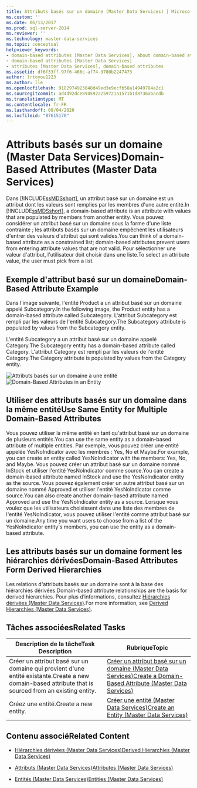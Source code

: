 ```yaml
---
title: Attributs basés sur un domaine (Master Data Services) | Microsoft Docs
ms.custom: ''
ms.date: 06/13/2017
ms.prod: sql-server-2014
ms.reviewer: ''
ms.technology: master-data-services
ms.topic: conceptual
helpviewer_keywords:
- domain-based attributes [Master Data Services], about domain-based attributes
- domain-based attributes [Master Data Services]
- attributes [Master Data Services], domain-based attributes
ms.assetid: df6f33ff-97f6-466c-af74-9780b2247473
author: lrtoyou1223
ms.author: lle
ms.openlocfilehash: 9182974923848d49ed3e9ecfb58a14949784a2c1
ms.sourcegitcommit: ad4d92dce894592a259721a1571b1d8736abacdb
ms.translationtype: MT
ms.contentlocale: fr-FR
ms.lasthandoff: 08/04/2020
ms.locfileid: "87615170"
---
```

# <a name="domain-based-attributes-master-data-services"></a><span data-ttu-id="f9492-102">Attributs basés sur un domaine (Master Data Services)</span><span class="sxs-lookup"><span data-stu-id="f9492-102">Domain-Based Attributes (Master Data Services)</span></span>
  <span data-ttu-id="f9492-103">Dans [!INCLUDE[ssMDSshort](../includes/ssmdsshort-md.md)], un attribut basé sur un domaine est un attribut dont les valeurs sont remplies par les membres d'une autre entité.</span><span class="sxs-lookup"><span data-stu-id="f9492-103">In [!INCLUDE[ssMDSshort](../includes/ssmdsshort-md.md)], a domain-based attribute is an attribute with values that are populated by members from another entity.</span></span> <span data-ttu-id="f9492-104">Vous pouvez considérer un attribut basé sur un domaine sous la forme d'une liste contrainte ; les attributs basés sur un domaine empêchent les utilisateurs d'entrer des valeurs d'attribut qui sont valides.</span><span class="sxs-lookup"><span data-stu-id="f9492-104">You can think of a domain-based attribute as a constrained list; domain-based attributes prevent users from entering attribute values that are not valid.</span></span> <span data-ttu-id="f9492-105">Pour sélectionner une valeur d'attribut, l'utilisateur doit choisir dans une liste.</span><span class="sxs-lookup"><span data-stu-id="f9492-105">To select an attribute value, the user must pick from a list.</span></span>

## <a name="domain-based-attribute-example"></a><span data-ttu-id="f9492-106">Exemple d'attribut basé sur un domaine</span><span class="sxs-lookup"><span data-stu-id="f9492-106">Domain-Based Attribute Example</span></span>
 <span data-ttu-id="f9492-107">Dans l'image suivante, l'entité Product a un attribut basé sur un domaine appelé Subcategory.</span><span class="sxs-lookup"><span data-stu-id="f9492-107">In the following image, the Product entity has a domain-based attribute called Subcategory.</span></span> <span data-ttu-id="f9492-108">L'attribut Subcategory est rempli par les valeurs de l'entité Subcategory.</span><span class="sxs-lookup"><span data-stu-id="f9492-108">The Subcategory attribute is populated by values from the Subcategory entity.</span></span>

 <span data-ttu-id="f9492-109">L'entité Subcategory a un attribut basé sur un domaine appelé Category.</span><span class="sxs-lookup"><span data-stu-id="f9492-109">The Subcategory entity has a domain-based attribute called Category.</span></span> <span data-ttu-id="f9492-110">L'attribut Category est rempli par les valeurs de l'entité Category.</span><span class="sxs-lookup"><span data-stu-id="f9492-110">The Category attribute is populated by values from the Category entity.</span></span>

 <span data-ttu-id="f9492-111">![Attributs basés sur un domaine à une entité](../../2014/master-data-services/media/mds-conc-domain-based-attribute-conceptual.gif "Attributs basés sur un domaine à une entité")</span><span class="sxs-lookup"><span data-stu-id="f9492-111">![Domain-Based Attributes in an Entity](../../2014/master-data-services/media/mds-conc-domain-based-attribute-conceptual.gif "Domain-Based Attributes in an Entity")</span></span>

## <a name="use-same-entity-for-multiple-domain-based-attributes"></a><span data-ttu-id="f9492-112">Utiliser des attributs basés sur un domaine dans la même entité</span><span class="sxs-lookup"><span data-stu-id="f9492-112">Use Same Entity for Multiple Domain-Based Attributes</span></span>
 <span data-ttu-id="f9492-113">Vous pouvez utiliser la même entité en tant qu'attribut basé sur un domaine de plusieurs entités.</span><span class="sxs-lookup"><span data-stu-id="f9492-113">You can use the same entity as a domain-based attribute of multiple entities.</span></span> <span data-ttu-id="f9492-114">Par exemple, vous pouvez créer une entité appelée YesNoIndicator avec les membres : Yes, No et Maybe.</span><span class="sxs-lookup"><span data-stu-id="f9492-114">For example, you can create an entity called YesNoIndicator with the members: Yes, No, and Maybe.</span></span> <span data-ttu-id="f9492-115">Vous pouvez créer un attribut basé sur un domaine nommé InStock et utiliser l'entité YesNoIndicator comme source.</span><span class="sxs-lookup"><span data-stu-id="f9492-115">You can create a domain-based attribute named InStock and use the YesNoIndicator entity as the source.</span></span> <span data-ttu-id="f9492-116">Vous pouvez également créer un autre attribut basé sur un domaine nommé Approved et utiliser l'entité YesNoIndicator comme source.</span><span class="sxs-lookup"><span data-stu-id="f9492-116">You can also create another domain-based attribute named Approved and use the YesNoIndicator entity as a source.</span></span> <span data-ttu-id="f9492-117">Lorsque vous voulez que les utilisateurs choisissent dans une liste des membres de l'entité YesNoIndicator, vous pouvez utiliser l'entité comme attribut basé sur un domaine.</span><span class="sxs-lookup"><span data-stu-id="f9492-117">Any time you want users to choose from a list of the YesNoIndicator entity's members, you can use the entity as a domain-based attribute.</span></span>

## <a name="domain-based-attributes-form-derived-hierarchies"></a><span data-ttu-id="f9492-118">Les attributs basés sur un domaine forment les hiérarchies dérivées</span><span class="sxs-lookup"><span data-stu-id="f9492-118">Domain-Based Attributes Form Derived Hierarchies</span></span>
 <span data-ttu-id="f9492-119">Les relations d'attributs basés sur un domaine sont à la base des hiérarchies dérivées.</span><span class="sxs-lookup"><span data-stu-id="f9492-119">Domain-based attribute relationships are the basis for derived hierarchies.</span></span> <span data-ttu-id="f9492-120">Pour plus d’informations, consultez [Hiérarchies dérivées &#40;Master Data Services&#41;](derived-hierarchies-master-data-services.md).</span><span class="sxs-lookup"><span data-stu-id="f9492-120">For more information, see [Derived Hierarchies &#40;Master Data Services&#41;](derived-hierarchies-master-data-services.md).</span></span>

## <a name="related-tasks"></a><span data-ttu-id="f9492-121">Tâches associées</span><span class="sxs-lookup"><span data-stu-id="f9492-121">Related Tasks</span></span>

|<span data-ttu-id="f9492-122">Description de la tâche</span><span class="sxs-lookup"><span data-stu-id="f9492-122">Task Description</span></span>|<span data-ttu-id="f9492-123">Rubrique</span><span class="sxs-lookup"><span data-stu-id="f9492-123">Topic</span></span>|
|----------------------|-----------|
|<span data-ttu-id="f9492-124">Créer un attribut basé sur un domaine qui provient d'une entité existante.</span><span class="sxs-lookup"><span data-stu-id="f9492-124">Create a new domain-based attribute that is sourced from an existing entity.</span></span>|[<span data-ttu-id="f9492-125">Créer un attribut basé sur un domaine &#40;Master Data Services&#41;</span><span class="sxs-lookup"><span data-stu-id="f9492-125">Create a Domain-Based Attribute &#40;Master Data Services&#41;</span></span>](../../2014/master-data-services/create-a-domain-based-attribute-master-data-services.md)|
|<span data-ttu-id="f9492-126">Créez une entité.</span><span class="sxs-lookup"><span data-stu-id="f9492-126">Create a new entity.</span></span>|[<span data-ttu-id="f9492-127">Créer une entité &#40;Master Data Services&#41;</span><span class="sxs-lookup"><span data-stu-id="f9492-127">Create an Entity &#40;Master Data Services&#41;</span></span>](../../2014/master-data-services/create-an-entity-master-data-services.md)|

## <a name="related-content"></a><span data-ttu-id="f9492-128">Contenu associé</span><span class="sxs-lookup"><span data-stu-id="f9492-128">Related Content</span></span>

-   [<span data-ttu-id="f9492-129">Hiérarchies dérivées &#40;Master Data Services&#41;</span><span class="sxs-lookup"><span data-stu-id="f9492-129">Derived Hierarchies &#40;Master Data Services&#41;</span></span>](derived-hierarchies-master-data-services.md)

-   [<span data-ttu-id="f9492-130">Attributs &#40;Master Data Services&#41;</span><span class="sxs-lookup"><span data-stu-id="f9492-130">Attributes &#40;Master Data Services&#41;</span></span>](../../2014/master-data-services/attributes-master-data-services.md)

-   [<span data-ttu-id="f9492-131">Entités &#40;Master Data Services&#41;</span><span class="sxs-lookup"><span data-stu-id="f9492-131">Entities &#40;Master Data Services&#41;</span></span>](../../2014/master-data-services/entities-master-data-services.md)


